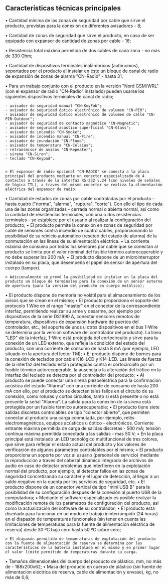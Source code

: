 ## Características técnicas principales

•	Cantidad mínima de las zonas de seguridad por cable que sirve el producto, previstas para la conexión de diferentes avisadores - 8;

•	Cantidad de zonas de seguridad que sirve el producto, en caso de ser equipado con expansor de cantidad de zonas por cable - 16;

•	Resistencia total máxima permitida de dos cables de cada zona - no más de 330 Ohm;

•	Cantidad de dispositivos terminales inalámbricos (autónomos), soportados por el producto al instalar en éste un bloque de canal de radio de expansión de zonas de alarma "CN-Radio" - hasta 31;

•	Para un trabajo conjunto con el producto en la versión "Nord GSM/WRL" (con el expansor de radio "CN-Radio" instalado) pueden usarse los siguientes dispositivos terminales de canal de radio;

	- avisador de seguridad manual "CN-KeyFob";
	- avisador de seguridad óptico electrónico de volumen "CN-PIR";
	- avisador de seguridad óptico electrónico de volumen de calle "CN-PIR-Outdoor";
	- avisador de seguridad de contacto magnético "CN-Magnetic";
	- avisador de seguridad acústico superficial "CN-Glass";
	- avisador de incendio "CN-Smoke";
	- avisador de incendio manual "CN-Fire";
	- avisador de inundación "CN-Flood";
	- avisador de temperatura "CN-Celsius";
	- retransmisor de avisos "CN-Repeater";
	- sirena "CN-Siren";
	- teclado "CN-Keypad".


	> El expansor de radio opcional "CN-RADIO" se conecta a la placa principal del producto mediante un conector especializado de 4 contactos a través de la interfaz RS-232 v.24 (con niveles de señales de lógica TTL), a través del mismo conector se realiza la alimentación eléctrica del expansor de radio.

•	Cantidad de estados de zonas por cable controladas por el producto - hasta cuatro ("norma", "alarma", "ruptura", "corte"). Con ello el tipo de cada una de las zonas organizadas - cerrada normal o abierta normal, así como la cantidad de resistencias terminales, con una o dos resistencias terminales - se establece por el usuario al realizar la configuración del producto;
•	El producto permite la conexión en zonas de seguridad por cable de sensores contra incendio de cuatro cables, proporcionando la posibilidad de su reinicio automático (reseteo del estado de alarma) de la conmutación en las líneas de su alimentación eléctrica.
•	La corriente máxima de consumo por todos los sensores por cable que se conectan al producto se limita por el valor nominal del fusible térmico autorecuperable y no debe superar los 200 mA;
•	El producto dispone de un microinterruptor instalado en su placa, que desempeña el papel de sensor de apertura del cuerpo (tamper).


	> Adicionalmente se prevé la posibilidad de instalar en la placa del producto un bloque de terminales para la conexión de un sensor externo de apertura (para la versión del producto en cuerpo metálico);
	
•	El producto dispone de memoria no volátil para el almacenamiento de los avisos que se crean en el mismo;
•	El producto proporciona el soporte del protocolo 1 Wire en el rango "master" en el conector de la correspondiente interfaz, permitiendo realizar su arme y desarme, por ejemplo por dispositivos de la serie DS1990 A, conectar sensores remotos de temperatura, dispositivos de expansión hardware de puertos del controlador, etc., (el soporte de unos u otros dispositivos en el bus 1-Wire se determina por la versión software del controlador del producto). La línea "LED" de la interfaz, 1-Wire está protegida del cortocircuito y sirve para la conexión de un LED externo, que refleja la condición del estado del producto, con una corriente de consumo de hasta 8 mA (por ejemplo, LED situado en la apertura del lector TM);
•	El producto dispone de bornes para la conexión de teclados por cable K16-LCD y K14-LED. Las líneas de fuerza de la interfaz del teclado están protegidas contra el cortocircuito por un fusible térmico autorecuperable, la ausencia o la alteración del tráfico en la interfaz del teclado se detecta por el controlador del producto;
•	Al producto se puede conectar una sirena piezoeléctrica para la confirmación acústica del estado "Alarma" con una corriente de consumo de hasta 200 mA con ello, por el producto se detectan tales fallos en el circuito de su conexión, como roturas y cortos circuitos, tanto si está presente o no está presente la señal "Alarma". La salida para la conexión de la sirena está protegida por un fusible térmico autorecuperable;
•	El producto tiene siete salidas discretas controlables de tipo "colector abierto", que permiten conectar al producto una carga conmutada, por ejemplo, relés electromagnéticos, equipos acústicos u óptico - electrónicos. Corriente entrante máxima permitida de carga de salidas discretas - 500 mA; tensión continua máxima permitida conectada a las salidas - mas 50 V;
•	En la placa principal está instalado un LED tecnológico multifuncional de tres colores, que sirve para reflejar el estado actual del producto y los valores de verificación de algunos parámetros controlables por el mismo;
•	El producto proporciona un soporte por voz al usuario (personal de servicio) mediante la reproducción a través del cabezal dinámico integrado de archivos de audio en caso de detectar problemas que interfieren en la explotación normal del producto, por ejemplo, al detectar fallos en las zonas de seguridad concretizando su carácter y el lugar de detección, al llegar a un saldo negativo en la cuenta por los servicios de seguridad, etc.
•	El producto dispone de un conector vertical de tipo "mini USB B" para la posibilidad de su configuración después de la conexión al puerto USB de la computadora;
•	Mediante el software especializado es posible realizar la modificación remota de los parámetros de configuración del producto, así como la actualización del software de su controlador;
•	El producto está diseñado para funcionar en un modo de trabajo ininterrumpido (24 horas) en el diapasón de temperaturas funcionales (sin tener en cuenta las limitaciones de temperaturas para la fuente de alimentación eléctrica de reserva) desde 30 ºC bajo cero hasta 50 ºC sobre cero;

	> El diapasón permitido de temperaturas de explotación del producto con la fuente de alimentación de reserva se determina por las características de la batería instalada en el mismo y en primer lugar el valor límite permitido de temperaturas durante su carga.

•	Tamaños dimensionales del cuerpo del producto de plástico, mm, no más de - 188x200x62;
•	Masa del producto en cuerpo de plástico (sin fuente de alimentación eléctrica de reserva, cable de alimentación y envase), kg, no más de 0,6;